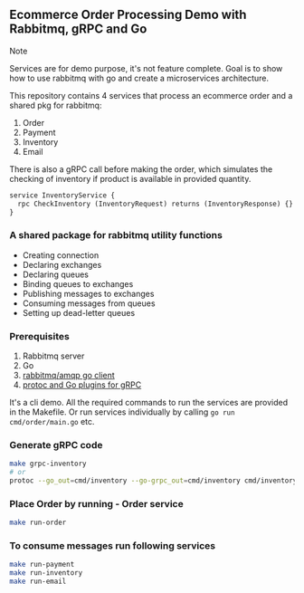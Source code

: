 ## Ecommerce Order Processing Demo with Rabbitmq, gRPC and Go

> [!NOTE]  
> Services are for demo purpose, it's not feature complete. Goal is to show how to use rabbitmq with go and create a microservices architecture.

This repository contains 4 services that process an ecommerce order and a shared pkg for rabbitmq:
1. Order
2. Payment
3. Inventory
4. Email

There is also a gRPC call before making the order, which simulates the checking of inventory if product is available in provided quantity.
```protobuf
service InventoryService {
  rpc CheckInventory (InventoryRequest) returns (InventoryResponse) {}
}
```

### A shared package for rabbitmq utility functions
- Creating connection
- Declaring exchanges
- Declaring queues
- Binding queues to exchanges
- Publishing messages to exchanges
- Consuming messages from queues
- Setting up dead-letter queues


### Prerequisites
1. Rabbitmq server
2. Go
3. [rabbitmq/amqp go client](https://github.com/rabbitmq/amqp091-go)
4. [protoc and Go plugins for gRPC](https://grpc.io/docs/languages/go/quickstart/)

It's a cli demo. All the required commands to run the services are provided in the Makefile.
Or run services individually by calling `go run cmd/order/main.go` etc.

### Generate gRPC code
```bash
make grpc-inventory
# or
protoc --go_out=cmd/inventory --go-grpc_out=cmd/inventory cmd/inventory/inventory.proto
```

### Place Order by running - Order service
```bash
make run-order
```

### To consume messages run following services
```bash
make run-payment
make run-inventory
make run-email
```